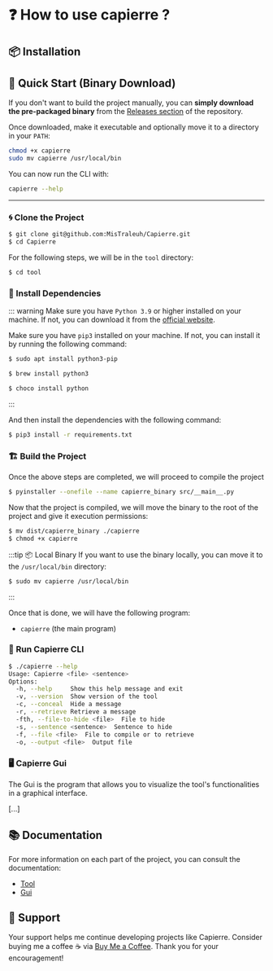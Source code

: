 # ❓ How to use capierre ?

## 📦 Installation

## 🚀 Quick Start (Binary Download)

If you don't want to build the project manually, you can **simply download the pre-packaged binary** from the [Releases section](https://github.com/MisTraleuh/Capierre/releases) of the repository.

Once downloaded, make it executable and optionally move it to a directory in your `PATH`:

```bash
chmod +x capierre
sudo mv capierre /usr/local/bin
```

You can now run the CLI with:

```bash
capierre --help
```

---

### 🌀  Clone the Project

```bash
$ git clone git@github.com:MisTraleuh/Capierre.git
$ cd Capierre
```

For the following steps, we will be in the ``tool`` directory:

```bash
$ cd tool
```

### 🧰 Install Dependencies

::: warning
Make sure you have ``Python 3.9`` or higher installed on your machine. If not, you can download it from the [official website](https://www.python.org/downloads/).

Make sure you have ``pip3`` installed on your machine. If not, you can install it by running the following command:

<CodeGroup>
  <CodeGroupItem title="Ubuntu">

```bash
$ sudo apt install python3-pip
```
  </CodeGroupItem>

  <CodeGroupItem title="MacOs">

```bash
$ brew install python3
```
  </CodeGroupItem>

  <CodeGroupItem title="Windows">

```bash
$ choco install python
```
  </CodeGroupItem>
</CodeGroup>

:::

And then install the dependencies with the following command:

```bash
$ pip3 install -r requirements.txt
```

### 🏗️ Build the Project

Once the above steps are completed, we will proceed to compile the project

```bash
$ pyinstaller --onefile --name capierre_binary src/__main__.py
```

Now that the project is compiled, we will move the binary to the root of the project and give it execution permissions:

```bash
$ mv dist/capierre_binary ./capierre
$ chmod +x capierre
```

:::tip 📦 Local Binary
If you want to use the binary locally, you can move it to the `/usr/local/bin` directory:

```bash
$ sudo mv capierre /usr/local/bin
```
:::

Once that is done, we will have the following program:

- `capierre` (the main program)

### 🎲 Run Capierre CLI

```bash
$ ./capierre --help
Usage: Capierre <file> <sentence>
Options:
  -h, --help     Show this help message and exit
  -v, --version  Show version of the tool
  -c, --conceal  Hide a message
  -r, --retrieve Retrieve a message
  -fth, --file-to-hide <file>  File to hide
  -s, --sentence <sentence>  Sentence to hide
  -f, --file <file>  File to compile or to retrieve
  -o, --output <file>  Output file
```

### 🖥 Capierre Gui

The Gui is the program that allows you to visualize the tool's functionalities in a graphical interface.

[...]

## 📚 Documentation

For more information on each part of the project, you can consult the documentation:

- [Tool](./tool/Tool_Documentation.md)
- [Gui](./gui/Gui_Documentation.md)

## 💖 Support

Your support helps me continue developing projects like Capierre. Consider buying me a coffee ☕ via [Buy Me a Coffee](https://buymeacoffee.com/mistrale). Thank you for your encouragement!
